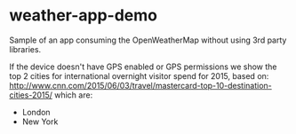 # weather-app-demo
Sample of an app consuming the OpenWeatherMap without using 3rd party libraries.

If the device doesn't have GPS enabled or GPS permissions we show the top 2 cities
for international overnight visitor spend for 2015, based on:
http://www.cnn.com/2015/06/03/travel/mastercard-top-10-destination-cities-2015/
which are:
  * London
  * New York
